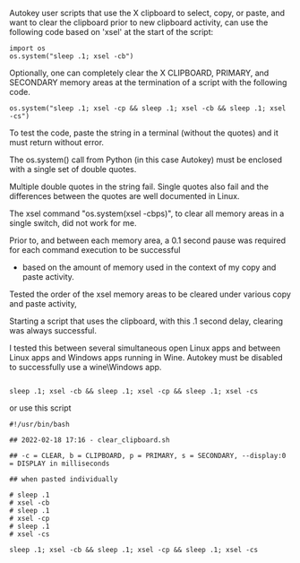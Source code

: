 Autokey user scripts that use the X clipboard to select, copy, or paste, and want to clear the clipboard prior to new clipboard activity, can use the following code based on 'xsel' at the start of the script:

```
import os
os.system("sleep .1; xsel -cb")

```

Optionally, one can completely clear the X CLIPBOARD, PRIMARY, and SECONDARY memory areas at the termination of a script with the following code.

```
os.system("sleep .1; xsel -cp && sleep .1; xsel -cb && sleep .1; xsel -cs")

```

To test the code, paste the string in a terminal (without the quotes) and it must return without error.

The os.system() call from Python (in this case Autokey) must be enclosed with a single set of double quotes.

Multiple double quotes in the string fail. Single quotes also fail and the differences between the quotes are well documented in Linux.

The xsel command "os.system(xsel -cbps)", to clear all memory areas in a single switch, did not work for me.

Prior to, and between each memory area, a 0.1 second pause was required for each command execution to be successful
- based on the amount of memory used in the context of my copy and paste activity.

Tested the order of the xsel memory areas to be cleared under various copy and paste activity,

Starting a script that uses the clipboard, with this .1 second delay, clearing was always successful.

I tested this between several simultaneous open Linux apps and between Linux apps and Windows apps running in Wine. Autokey must be disabled to successfully use a wine\Windows app.

```

sleep .1; xsel -cb && sleep .1; xsel -cp && sleep .1; xsel -cs

```

or use this script

```
#!/usr/bin/bash

## 2022-02-18 17:16 - clear_clipboard.sh

## -c = CLEAR, b = CLIPBOARD, p = PRIMARY, s = SECONDARY, --display:0 = DISPLAY in milliseconds

## when pasted individually

# sleep .1
# xsel -cb
# sleep .1
# xsel -cp
# sleep .1
# xsel -cs

sleep .1; xsel -cb && sleep .1; xsel -cp && sleep .1; xsel -cs

```
